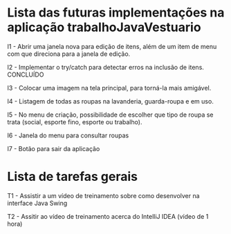 # Lista das futuras implementações na aplicação trabalhoJavaVestuario

I1 - Abrir uma janela nova para edição de itens, além de um item de menu com que direciona para a janela de edição.

I2 - Implementar o try/catch para detectar erros na inclusão de itens. CONCLUÍDO

I3 - Colocar uma imagem na tela principal, para torná-la mais amigável.

I4 - Listagem de todas as roupas na lavanderia, guarda-roupa e em uso.

I5 - No menu de criação, possibilidade de escolher que tipo de roupa se trata (social, esporte fino, esporte ou trabalho).

I6 - Janela do menu para consultar roupas

I7 - Botão para sair da aplicação

# Lista de tarefas gerais
T1 - Assistir a um vídeo de treinamento sobre como desenvolver na interface Java Swing

T2 - Assitir ao vídeo de treinamento acerca do IntelliJ IDEA (vídeo de 1 hora)